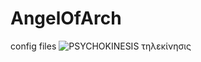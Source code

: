 # AngelOfArch
config files
![PSYCHOKINESIS τηλεκίνησις](https://github.com/mykeTheArchAngel/AngelOfArch/assets/10962678/e5352d38-7880-4a5f-9854-e5ec4aeb1d52)
